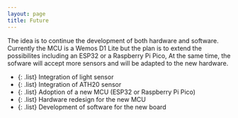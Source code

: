 ```yaml
---
layout: page
title: Future
---
```

The idea is to continue the development of both hardware and software. Currently the MCU is a Wemos D1 Lite but the plan is to extend the possibilites including an ESP32 or a Raspberry Pi Pico, At the same time, the sofware will accept more sensors and will be adapted to the new hardware.

- {:  .list} Integration of light sensor
- {:  .list} Integration of ATH20 sensor
- {:  .list} Adoption of a new MCU (ESP32 or Raspberry Pi Pico)
- {:  .list} Hardware redesign for the new MCU
- {:  .list} Development of software for the new board
